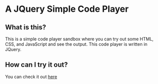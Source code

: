 # A JQuery Simple Code Player

## What is this?

This is a simple code player sandbox where you can try out some HTML, CSS, and JavaScript and see the output. This code player is written in JQuery.

## How can I try it out?

You can check it out [here](http://www.saarimzaman.com/jquery-code-player/)
